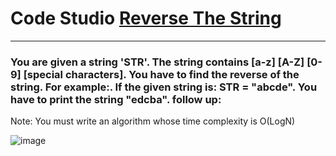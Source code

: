 <h1>Code Studio <a href="https://www.naukri.com/code360/problems/reverse-the-string_799927?leftPanelTab=0&utm_source=youtube&utm_medium=affiliate&utm_campaign=love_babbar_13&leftPanelTabValue=PROBLEM">Reverse The String</a></h1>
<hr>

<h3>You are given a string 'STR'. The string contains [a-z] [A-Z] [0-9] [special characters]. You have to find the reverse of the string.
For example:.
If the given string is: STR = "abcde". You have to print the string "edcba".
follow up:
</h1>
<p>Note:
You must write an algorithm whose time complexity is O(LogN)</p>

![image](https://github.com/Bittu-kumar2003/CodeStudio/assets/109884531/7967b7b9-3e4a-4462-8c52-9c44191ccdde)
